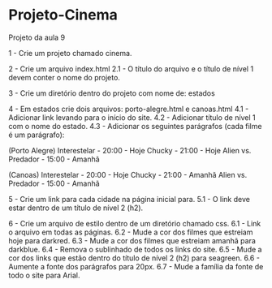 # Projeto-Cinema
Projeto da aula 9

1 - Crie um projeto chamado cinema.

2 - Crie um arquivo index.html
2.1 - O título do arquivo e o título de nível 1 devem conter o nome do projeto.

3 - Crie um diretório dentro do projeto com nome de: estados

4 - Em estados crie dois arquivos: porto-alegre.html e canoas.html
4.1 - Adicionar link levando para o início do site.
4.2 - Adicionar título de nível 1 com o nome do estado.
4.3 - Adicionar os seguintes parágrafos (cada filme é um parágrafo):

(Porto Alegre)
Interestelar - 20:00 - Hoje
Chucky - 21:00 - Hoje
Alien vs. Predador - 15:00 - Amanhã

(Canoas)
Interestelar - 20:00 - Hoje
Chucky  - 21:00 - Amanhã
Alien vs. Predador - 15:00 - Amanhã

5 - Crie um link para cada cidade na página inicial para.
5.1 - O link deve estar dentro de um título de nível 2 (h2).

6 - Crie um arquivo de estilo dentro de um diretório chamado css.
6.1 - Link o arquivo em todas as páginas.
6.2 - Mude a cor dos filmes que estreiam hoje para darkred.
6.3 - Mude a cor dos filmes que estreiam amanhã para darkblue.
6.4 - Remova o sublinhado de todos os links do site.
6.5 - Mude a cor dos links que estão dentro do título de nível 2 (h2) para seagreen.
6.6 - Aumente a fonte dos parágrafos para 20px.
6.7 - Mude a família da fonte de todo o site para Arial.


